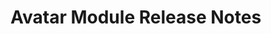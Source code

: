 <!-- Release notes authoring guidelines: http://keepachangelog.com/ -->

# Avatar Module Release Notes

<!-- ## [Unreleased] -->
